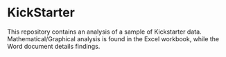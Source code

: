 # KickStarter
This repository contains an analysis of a sample of Kickstarter data. Mathematical/Graphical analysis is found in the Excel workbook, while the Word document details findings.
